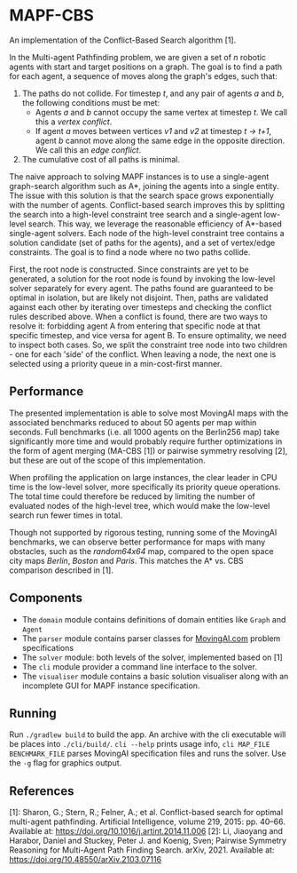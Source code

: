 # MAPF-CBS

An implementation of the Conflict-Based Search algorithm [1].

In the Multi-agent Pathfinding problem, we are given a set of _n_ robotic agents with start and target positions on a
graph.
The goal is to find a path for each agent, a sequence of moves along the graph's edges, such that:

1. The paths do not collide. For timestep _t_, and any pair of agents _a_ and _b_, the following conditions must be
   met:
    - Agents _a_ and _b_ cannot occupy the same vertex at timestep _t_. We call this a _vertex conflict_.
    - If agent _a_ moves between vertices _v1_ and _v2_ at timestep _t -> t+1_, agent _b_ cannot move along the same
      edge in the opposite direction. We call this an _edge conflict_.
2. The cumulative cost of all paths is minimal.

The naive approach to solving MAPF instances is to use a single-agent graph-search algorithm such as A*, joining the
agents into a single entity. The issue with this solution is that the search space grows exponentially with the number
of agents. Conflict-based search improves this by splitting the search into a high-level constraint tree search and a
single-agent low-level search.
This way, we leverage the reasonable efficiency of A*-based single-agent solvers.
Each node of the high-level constraint tree contains a solution candidate (set of paths for the agents), and a set of
vertex/edge constraints. The goal is to find a node where no two paths collide.

First, the root node is constructed. Since constraints are yet to be generated, a solution for the root node is found by
invoking the low-level solver separately for every agent. The paths found are guaranteed to be optimal in isolation,
but are likely not disjoint. Then, paths are validated against each other by iterating over timesteps and checking the
conflict rules described above.
When a conflict is found, there are two ways to resolve it: forbidding agent A from entering that specific node at that
specific timestep, and vice versa for agent B.
To ensure optimality, we need to inspect both cases.
So, we split the constraint tree node into two children - one for each 'side' of the conflict.
When leaving a node, the next one is selected using a priority queue in a min-cost-first manner.

## Performance

The presented implementation is able to solve most MovingAI maps with the associated benchmarks reduced to about 50
agents per map within seconds.
Full benchmarks (i.e. all 1000 agents on the Berlin256 map) take significantly more time and would probably require
further optimizations
in the form of agent merging (MA-CBS [1]) or pairwise symmetry resolving [2], but these are out of the scope of this
implementation.

When profiling the application on large instances, the clear leader in CPU time is the low-level solver,
more specifically its priority queue operations.
The total time could therefore be reduced by limiting the number of evaluated nodes of the high-level tree, which would
make the low-level search run fewer times in total.

Though not supported by rigorous testing, running some of the MovingAI benchmarks,
we can observe better performance for maps with many obstacles, such as the _random64x64_ map, compared to
the open space city maps _Berlin_, _Boston_ and _Paris_. This matches the A* vs. CBS comparison described in [1].

## Components

- The `domain` module contains definitions of domain entities like `Graph` and `Agent`
- The `parser` module contains parser classes for [MovingAI.com](https://movingai.com) problem specifications
- The `solver` module: both levels of the solver, implemented based on [1]
- The `cli` module provider a command line interface to the solver.
- The `visualiser` module contains a basic solution visualiser along with an incomplete GUI for MAPF instance
  specification.

## Running

Run `./gradlew build` to build the app. An archive with the cli executable will be places into `./cli/build/`.
`cli --help` prints usage info, `cli MAP_FILE BENCHMARK_FILE` parses MovingAI specification files and runs the solver.
Use the `-g` flag for graphics output.

## References

[1]: Sharon, G.; Stern, R.; Felner, A.; et al. Conflict-based search for optimal multi-agent pathfinding.
Artificial Intelligence, volume 219, 2015: pp. 40–66.
Available at: https://doi.org/10.1016/j.artint.2014.11.006
[2]: Li, Jiaoyang and Harabor, Daniel and Stuckey, Peter J. and Koenig, Sven;
Pairwise Symmetry Reasoning for Multi-Agent Path Finding Search. arXiv, 2021.
Available at: https://doi.org/10.48550/arXiv.2103.07116